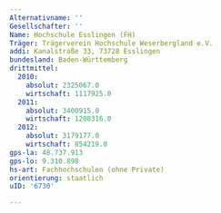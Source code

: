 ```yaml
---
Alternativname: ''
Gesellschafter: ''
Name: Hochschule Esslingen (FH)
Träger: Trägerverein Hochschule Weserbergland e.V.
addi: Kanalstraße 33, 73728 Esslingen
bundesland: Baden-Württemberg
drittmittel:
  2010:
    absolut: 2325067.0
    wirtschaft: 1117925.0
  2011:
    absolut: 3400915.0
    wirtschaft: 1208316.0
  2012:
    absolut: 3179177.0
    wirtschaft: 854219.0
gps-la: 48.737.913
gps-lo: 9.310.898
hs-art: Fachhochschulen (ohne Private)
orientierung: staatlich
uID: '6730'

---
```


